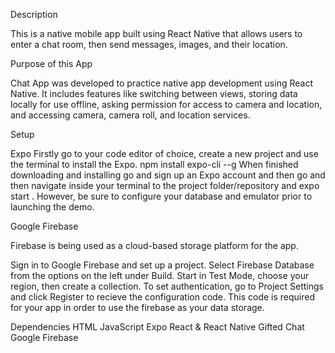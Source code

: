 Description

This is a native mobile app built using React Native that allows users to enter a chat room, then send messages, images, and their location.

Purpose of this App

Chat App was developed to practice native app development using React Native. It includes features like switching between views, storing data locally for use offline, asking permission for access to camera and location, and accessing camera, camera roll, and location services.

Setup

Expo
Firstly go to your code editor of choice, create a new project and use the terminal to install the Expo. npm install expo-cli --g When finished downloading and installing go and sign up an Expo account and then go and then navigate inside your terminal to the project folder/repository and expo start . However, be sure to configure your database and emulator prior to launching the demo.


Google Firebase

Firebase is being used as a cloud-based storage platform for the app.

Sign in to Google Firebase and set up a project.
Select Firebase Database from the options on the left under Build.
Start in Test Mode, choose your region, then create a collection.
To set authentication, go to Project Settings and click Register to recieve the configuration code.
This code is required for your app in order to use the firebase as your data storage.

Dependencies
HTML
JavaScript
Expo
React & React Native
Gifted Chat
Google Firebase
